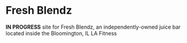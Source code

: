 # Fresh Blendz

**IN PROGRESS** site for Fresh Blendz, an independently-owned juice bar located inside the Bloomington, IL LA Fitness
